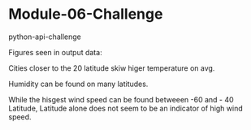 # Module-06-Challenge
 python-api-challenge


Figures seen in output data:

Cities closer to the 20 latitude skiw higer temperature on avg. 


Humidity can be found on many latitudes. 


While the hisgest wind speed can be found betweeen -60 and - 40 Latitude, Latitude alone does not seem to be an indicator of high wind speed. 

